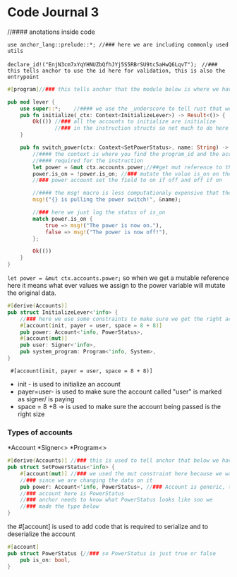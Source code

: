 # Code Journal 3

//#### anotations inside code

`use anchor_lang::prelude::*; //### here we are including commonly used utils`


`declare_id!("EnjN3cm7xYqYHNUZbQfhJYj5S5RBrSU9tc5aHwQ6LqvT"); `
`//### this tells anchor to use the id here for validation, this is also the entrypoint`


```rust
#[program]//### this tells anchor that the module below is where we have the program logic 

pub mod lever {
    use super::*;    //#### we use the _underscore to tell rust that we wont be using the variable
    pub fn initialize(_ctx: Context<InitializeLever>) -> Result<()> {
        Ok(()) //### all the accounts to initialize are initialize 
               //### in the instruction structs so not much to do here 
    }

    pub fn switch_power(ctx: Context<SetPowerStatus>, name: String) -> Result<()> { 
        //#### the context is where you find the program_id and the accounts 
        //#### required for the instruction
        let power = &mut ctx.accounts.power;//##get mut reference to the power acc
        power.is_on = !power.is_on; //### mutate the value is_on on the 
        //### power account set the field to on if off and off if on 

        //#### the msg! macro is less computationaly expensive that the println! macro
        msg!("{} is pulling the power switch!", &name);

        //### here we just log the status of is_on
        match power.is_on {
            true => msg!("The power is now on."),
            false => msg!("The power is now off!"),
        };

        Ok(())
    }
}
```

`let power = &mut ctx.accounts.power;`
so when we get a mutable reference here it means what ever values we assign 
to the power variable will mutate the original data.


```rust 
#[derive(Accounts)]
pub struct InitializeLever<'info> {
    //### here we use some constraints to make sure we get the right account
    #[account(init, payer = user, space = 8 + 8)]
    pub power: Account<'info, PowerStatus>,
    #[account(mut)]
    pub user: Signer<'info>,
    pub system_program: Program<'info, System>,
}
```
` #[account(init, payer = user, space = 8 + 8)]`

* init - is used to initialize an account
* payer=user- is used to make sure the account called "user" is marked as signer/ is paying
* space = 8 +8 -> is used to make sure the account being passed is the right size  

### Types of accounts

*Account<T>
*Signer<>
*Program<>

```rust 
#[derive(Accounts)] //### this is used to tell anchor that below we have an instruction struct 
pub struct SetPowerStatus<'info> {
    #[account(mut)] //### we used the mut constraint here because we want the passed account to be mutable 
    //### since we are changing the data on it 
    pub power: Account<'info, PowerStatus>, //### Account is generic, the type of 
    //### account here is PowerStatus 
    //### anchor needs to know what PowerStatus looks like soo we 
    //### made the type below
}
```



the #[account] is used to add code that is required to serialize and to deserialize the account 

```rust
#[account]
pub struct PowerStatus {//### so PowerStatus is just true or false 
    pub is_on: bool,
}
```